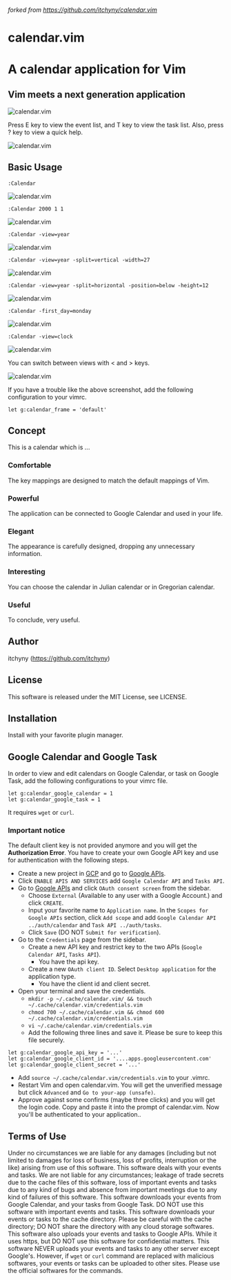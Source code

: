 
###### forked from https://github.com/itchyny/calendar.vim

# calendar.vim
# A calendar application for Vim
## **Vim meets a next generation application** 

![calendar.vim](https://raw.githubusercontent.com/wiki/itchyny/calendar.vim/image/image.png)

Press E key to view the event list, and T key to view the task list.
Also, press ? key to view a quick help.

![calendar.vim](https://raw.githubusercontent.com/wiki/itchyny/calendar.vim/image/views.png)

## Basic Usage

    :Calendar

![calendar.vim](https://raw.githubusercontent.com/wiki/itchyny/calendar.vim/image/image0.png)

    :Calendar 2000 1 1

![calendar.vim](https://raw.githubusercontent.com/wiki/itchyny/calendar.vim/image/image1.png)

    :Calendar -view=year

![calendar.vim](https://raw.githubusercontent.com/wiki/itchyny/calendar.vim/image/image2.png)

    :Calendar -view=year -split=vertical -width=27

![calendar.vim](https://raw.githubusercontent.com/wiki/itchyny/calendar.vim/image/image3.png)

    :Calendar -view=year -split=horizontal -position=below -height=12

![calendar.vim](https://raw.githubusercontent.com/wiki/itchyny/calendar.vim/image/image4.png)

    :Calendar -first_day=monday

![calendar.vim](https://raw.githubusercontent.com/wiki/itchyny/calendar.vim/image/image5.png)

    :Calendar -view=clock

![calendar.vim](https://raw.githubusercontent.com/wiki/itchyny/calendar.vim/image/image6.png)

You can switch between views with &lt; and &gt; keys.



![calendar.vim](https://raw.githubusercontent.com/wiki/itchyny/calendar.vim/image/frame.png)

If you have a trouble like the above screenshot, add the following configuration to your vimrc.
```vim
let g:calendar_frame = 'default'
```

## Concept
This is a calendar which is ...

### Comfortable
The key mappings are designed to match the default mappings of Vim.

### Powerful
The application can be connected to Google Calendar and used in your life.

### Elegant
The appearance is carefully designed, dropping any unnecessary information.

### Interesting
You can choose the calendar in Julian calendar or in Gregorian calendar.

### Useful
To conclude, very useful.

## Author
itchyny (https://github.com/itchyny)

## License
This software is released under the MIT License, see LICENSE.

## Installation
Install with your favorite plugin manager.

## Google Calendar and Google Task
In order to view and edit calendars on Google Calendar, or task on Google Task,
add the following configurations to your vimrc file.
```vim
let g:calendar_google_calendar = 1
let g:calendar_google_task = 1
```
It requires `wget` or `curl`.

### Important notice
The default client key is not provided anymore and you will get the **Authorization Error**.
You have to create your own Google API key and use for authentication with the following steps.

- Create a new project in [GCP](https://cloud.google.com/) and go to [Google APIs](https://console.developers.google.com/apis/).
- Click `ENABLE APIS AND SERVICES` add `Google Calendar API` and `Tasks API`.
- Go to [Google APIs](https://console.developers.google.com/apis/) and click `OAuth consent screen` from the sidebar.
  - Choose `External` (Available to any user with a Google Account.) and click `CREATE`.
  - Input your favorite name to `Application name`. In the `Scopes for Google APIs` section, click `Add scope` and add `Google Calendar API ../auth/calendar` and `Task API ../auth/tasks`.
  - Click `Save` (DO NOT `Submit for verification`).
- Go to the `Credentials` page from the sidebar.
  - Create a new API key and restrict key to the two APIs (`Google Calendar API`, `Tasks API`).
    - You have the api key.
  - Create a new `OAuth client ID`. Select `Desktop application` for the application type.
    - You have the client id and client secret.
- Open your terminal and save the credentials.
  - `mkdir -p ~/.cache/calendar.vim/ && touch ~/.cache/calendar.vim/credentials.vim`
  - `chmod 700 ~/.cache/calendar.vim && chmod 600 ~/.cache/calendar.vim/credentials.vim`
  - `vi ~/.cache/calendar.vim/credentials.vim`
  - Add the following three lines and save it. Please be sure to keep this file securely.
```vim
let g:calendar_google_api_key = '...'
let g:calendar_google_client_id = '....apps.googleusercontent.com'
let g:calendar_google_client_secret = '...'
```
  - Add `source ~/.cache/calendar.vim/credentials.vim` to your .vimrc.
- Restart Vim and open calendar.vim. You will get the unverified message but click `Advanced` and `Go to your-app (unsafe)`.
- Approve against some confirms (maybe three clicks) and you will get the login code. Copy and paste it into the prompt of calendar.vim. Now you'll be authenticated to your application..

## Terms of Use
Under no circumstances we are liable for any damages (including but not limited to damages for loss of business, loss of profits, interruption or the like) arising from use of this software.
This software deals with your events and tasks.
We are not liable for any circumstances; leakage of trade secrets due to the cache files of this software, loss of important events and tasks due to any kind of bugs and absence from important meetings due to any kind of failures of this software.
This software downloads your events from Google Calendar, and your tasks from Google Task.
DO NOT use this software with important events and tasks.
This software downloads your events or tasks to the cache directory.
Please be careful with the cache directory; DO NOT share the directory with any cloud storage softwares.
This software also uploads your events and tasks to Google APIs.
While it uses https, but DO NOT use this software for confidential matters.
This software NEVER uploads your events and tasks to any other server except Google's.
However, if `wget` or `curl` command are replaced with malicious softwares, your events or tasks can be uploaded to other sites.
Please use the official softwares for the commands.
